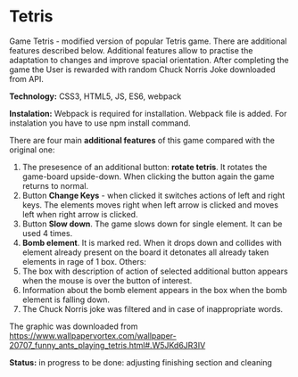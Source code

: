 # Tetris
Game Tetris - modified version of popular Tetris game. There are additional features described below.
Additional features allow to practise the adaptation to changes and improve spacial orientation.
After completing the game the User is rewarded with random Chuck Norris Joke downloaded from API.

**Technology:** CSS3, HTML5, JS, ES6, webpack

**Instalation:** Webpack is required for installation. Webpack file is added. For instalation you have to use npm install command.

There are four main **additional features** of this game compared with the original one:
1. The presesence of an additional button: **rotate tetris**. It rotates the game-board upside-down. When clicking the button again the game returns to normal.
2. Button **Change Keys** - when clicked it switches actions of left and right keys. The elements moves right when left arrow is clicked and moves left when right arrow is clicked.
3. Button **Slow down**. The game slows down for single element. It can be used 4 times.
4. **Bomb element**. It is marked red. When it drops down and collides with element already present on the board it detonates all already taken elements in rage of 1 box.
Others:
1. The box with description of action of selected additional button appears when the mouse is over the button of interest.
2. Information about the bomb element appears in the box when the bomb element is falling down.
3. The Chuck Norris joke was filtered and in case of inappropriate words.

The graphic was downloaded from 
https://www.wallpapervortex.com/wallpaper-20707_funny_ants_playing_tetris.html#.W5JKd6JR3IV

**Status:** in progress
to be done: adjusting finishing section and cleaning
